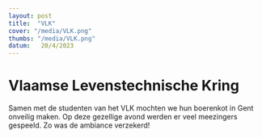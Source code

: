 ```yaml
---
layout: post
title:  "VLK"
cover: "/media/VLK.png"
thumbs: "/media/VLK.png"
datum:   20/4/2023
---
```


# Vlaamse Levenstechnische Kring

Samen met de studenten van het VLK mochten we hun boerenkot in Gent onveilig maken. Op deze gezellige avond werden er veel meezingers gespeeld. Zo was de ambiance verzekerd!


